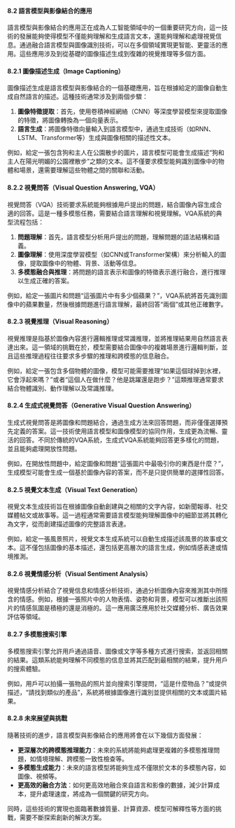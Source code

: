 #### **8.2 語言模型與影像結合的應用**

語言模型與影像結合的應用正在成為人工智能領域中的一個重要研究方向，這一技術的發展能夠使得模型不僅能夠理解和生成語言文本，還能夠理解和處理視覺信息。通過融合語言模型與圖像識別技術，可以在多個領域實現更智能、更靈活的應用。這些應用涉及到從基礎的圖像描述生成到復雜的視覺推理等多個方面。

#### **8.2.1 圖像描述生成（Image Captioning）**

圖像描述生成是語言模型與影像結合的一個基礎應用，旨在根據給定的圖像自動生成自然語言的描述。這種技術通常涉及到兩個步驟：

1. **圖像特徵提取**：首先，使用卷積神經網絡（CNN）等深度學習模型來提取圖像的特徵，將圖像轉換為一個向量表示。
2. **語言生成**：將圖像特徵向量輸入到語言模型中，通過生成技術（如RNN、LSTM、Transformer等）生成與圖像相關的描述性文本。

例如，給定一張包含狗和主人在公園散步的圖片，語言模型可能會生成描述“狗和主人在陽光明媚的公園裡散步”之類的文本。這不僅要求模型能夠識別圖像中的物體和場景，還需要理解這些物體之間的關聯和活動。

#### **8.2.2 視覺問答（Visual Question Answering, VQA）**

視覺問答（VQA）技術要求系統能夠根據用戶提出的問題，結合圖像內容生成合適的回答。這是一種多模態任務，需要結合語言理解和視覺理解。VQA系統的典型流程包括：

1. **問題理解**：首先，語言模型分析用戶提出的問題，理解問題的語法結構和語義。
2. **圖像理解**：使用深度學習模型（如CNN或Transformer架構）來分析輸入的圖像，提取圖像中的物體、背景、活動等信息。
3. **多模態融合與推理**：將問題的語言表示和圖像的特徵表示進行融合，進行推理以生成正確的答案。

例如，給定一張圖片和問題“這張圖片中有多少個蘋果？”，VQA系統將首先識別圖像中的蘋果數量，然後根據問題進行語言理解，最終回答“兩個”或其他正確數字。

#### **8.2.3 視覺推理（Visual Reasoning）**

視覺推理是指基於圖像內容進行邏輯推理或常識推理，並將推理結果用自然語言表達出來。這一領域的挑戰在於，模型需要結合圖像中的複雜場景進行邏輯判斷，並且這些推理過程往往要求多步驟的推理和跨模態的信息融合。

例如，給定一張包含多個物體的圖像，模型可能需要推理“如果這個球掉到水裡，它會浮起來嗎？”或者“這個人在做什麼？他是跳躍還是跑步？”這類推理通常要求結合物體識別、動作理解以及常識推理。

#### **8.2.4 生成式視覺問答（Generative Visual Question Answering）**

生成式視覺問答是將圖像和問題結合，通過生成方法來回答問題，而非僅僅選擇預先定義的答案。這一技術使用語言模型和圖像模型的協同作用，生成更為流暢、靈活的回答。不同於傳統的VQA系統，生成式VQA系統能夠回答更多樣化的問題，並且能夠處理開放性問題。

例如，在開放性問題中，給定圖像和問題“這張圖片中最吸引你的東西是什麼？”，生成模型可能會生成一個基於圖像內容的答案，而不是只提供簡單的選擇性回答。

#### **8.2.5 視覺文本生成（Visual Text Generation）**

視覺文本生成技術旨在根據圖像自動創建與之相關的文字內容，如新聞報導、社交媒體帖文或故事等。這一過程通常需要語言模型能夠理解圖像中的細節並將其轉化為文字，從而創建描述圖像的完整語言表達。

例如，給定一張風景照片，視覺文本生成系統可以自動生成描述該風景的故事或文本。這不僅包括圖像的基本描述，還包括更高層次的語言生成，例如情感表達或情境推測。

#### **8.2.6 視覺情感分析（Visual Sentiment Analysis）**

視覺情感分析結合了視覺信息和情感分析技術，通過分析圖像內容來推測其中所隱含的情感。例如，根據一張照片中的人物表情、姿勢和背景，模型可以推斷出該照片的情感氛圍是積極的還是消極的。這一應用廣泛應用於社交媒體分析、廣告效果評估等領域。

#### **8.2.7 多模態搜索引擎**

多模態搜索引擎允許用戶通過語音、圖像或文字等多種方式進行搜索，並返回相關的結果。這類系統能夠理解不同模態的信息並將其匹配到最相關的結果，提升用戶的搜索體驗。

例如，用戶可以拍攝一張物品的照片並向搜索引擎提問，“這是什麼物品？”或提供描述，“請找到類似的產品”，系統將根據圖像進行識別並提供相關的文本或圖片結果。

#### **8.2.8 未來展望與挑戰**

隨著技術的進步，語言模型與影像結合的應用將會在以下幾個方面發展：

- **更深層次的跨模態推理能力**：未來的系統將能夠處理更複雜的多模態推理問題，如情境理解、跨模態一致性檢查等。
- **多模態生成能力**：未來的語言模型將能夠生成不僅限於文本的多模態內容，如圖像、視頻等。
- **更高效的融合方法**：如何更高效地融合來自語言和影像的數據，減少計算成本，提升處理速度，將成為一個關鍵的研究方向。

同時，這些技術的實現也面臨著數據質量、計算資源、模型可解釋性等方面的挑戰，需要不斷探索創新的解決方案。